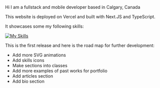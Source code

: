 Hi I am a fullstack and mobile developer based in Calgary, Canada

This website is deployed on Vercel and built with Next.JS and TypeScript.  

It showcases some my following skills:

[![My Skills](https://skillicons.dev/icons?i=java,spring,nodejs,nextjs,react,androidstudio,js,ts,css,html,php,mysql,sqlite,figma,svg,tailwind,vercel,wordpress,sketchup&theme=light)](https://reactskillicons.dev)

This is the first release and here is the road map for further development:
- Add more SVG animations
- Add skills icons
- Make sections into classes
- Add more examples of past works for portfolio
- Add articles section
- Add bio section
